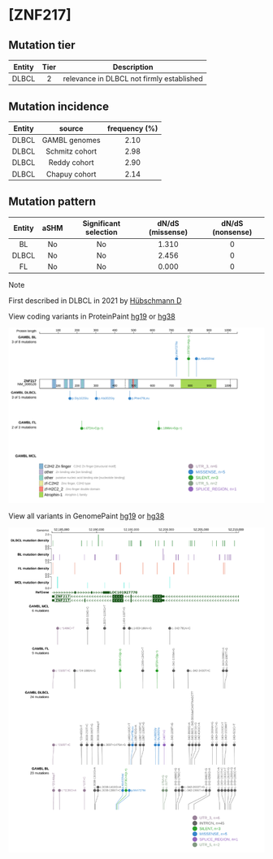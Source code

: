 # [ZNF217]

## Mutation tier

|Entity|Tier|Description                              |
|:------:|:----:|-----------------------------------------|
|DLBCL |2   |relevance in DLBCL not firmly established|
## Mutation incidence

|Entity|source        |frequency (%)|
|:------:|:--------------:|:-------------:|
|DLBCL |GAMBL genomes |2.10         |
|DLBCL |Schmitz cohort|2.98         |
|DLBCL |Reddy cohort  |2.90         |
|DLBCL |Chapuy cohort |2.14         |

## Mutation pattern

|Entity|aSHM|Significant selection|dN/dS (missense)|dN/dS (nonsense)|
|:------:|:----:|:---------------------:|:----------------:|:----------------:|
|BL    |No  |No                   |1.310           |0               |
|DLBCL |No  |No                   |2.456           |0               |
|FL    |No  |No                   |0.000           |0               |


> [!NOTE]
> First described in DLBCL in 2021 by [Hübschmann D](https://pubmed.ncbi.nlm.nih.gov/33953289)


View coding variants in ProteinPaint [hg19](https://www.bcgsc.ca/downloads/morinlab/GAMBL/test/genes/ZNF217_protein.html)  or [hg38](https://www.bcgsc.ca/downloads/morinlab/GAMBL/test/genes/ZNF217_protein_hg38.html)

![image](images/proteinpaint/ZNF217_NM_006526.svg)

View all variants in GenomePaint [hg19](https://www.bcgsc.ca/downloads/morinlab/GAMBL/test/genes/ZNF217.html)  or [hg38](https://www.bcgsc.ca/downloads/morinlab/GAMBL/test/genes/ZNF217_hg38.html)

![image](images/proteinpaint/ZNF217.svg)
